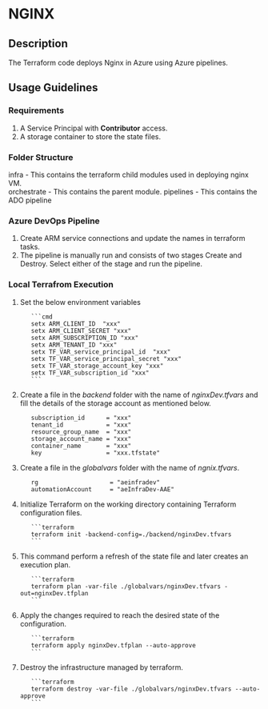 # NGINX 
## Description
The Terraform code deploys Nginx in Azure using Azure pipelines.  

## Usage Guidelines

### Requirements
1) A Service Principal with **Contributor** access.  
2) A storage container to store the state files.

### Folder Structure
infra - This contains the terraform child modules used in deploying nginx VM.  
orchestrate - This contains the parent module. 
pipelines - This contains the ADO pipeline 

### Azure DevOps Pipeline

1) Create ARM service connections and update the names in terraform tasks.  
2) The pipeline is manually run and consists of two stages Create and Destroy. Select either of the stage and run the pipeline.  

### Local Terrafrom Execution  
1) Set the below environment variables  

          ```cmd
          setx ARM_CLIENT_ID  "xxx"  
          setx ARM_CLIENT_SECRET "xxx"  
          setx ARM_SUBSCRIPTION_ID "xxx"  
          setx ARM_TENANT_ID "xxx"  
          setx TF_VAR_service_principal_id  "xxx"   
          setx TF_VAR_service_principal_secret "xxx"  
          setx TF_VAR_storage_account_key "xxx"  
          setx TF_VAR_subscription_id "xxx"  
          ```
2) Create a file in the *backend* folder with the name of *nginxDev.tfvars* and fill the details of the storage account as mentioned below.  
          
          subscription_id      = "xxx"  
          tenant_id            = "xxx"  
          resource_group_name  = "xxx"  
          storage_account_name = "xxx"  
          container_name       = "xxx"  
          key                  = "xxx.tfstate"  

3) Create a file in the *globalvars* folder with the name of *ngnix.tfvars*.    

          rg                    = "aeinfradev"  
          automationAccount     = "aeInfraDev-AAE"  

4) Initialize Terraform on the working directory containing Terraform configuration files. 

          ```terraform
          terraform init -backend-config=./backend/nginxDev.tfvars
          ```

5) This command perform a refresh of the state file and later creates an execution plan.  

          ```terraform
          terraform plan -var-file ./globalvars/nginxDev.tfvars -out=nginxDev.tfplan
          ```

6) Apply the changes required to reach the desired state of the configuration.  

          ```terraform
          terraform apply nginxDev.tfplan --auto-approve
          ```

7) Destroy the infrastructure managed by terraform.  

          ```terraform
          terraform destroy -var-file ./globalvars/nginxDev.tfvars --auto-approve
          ```
